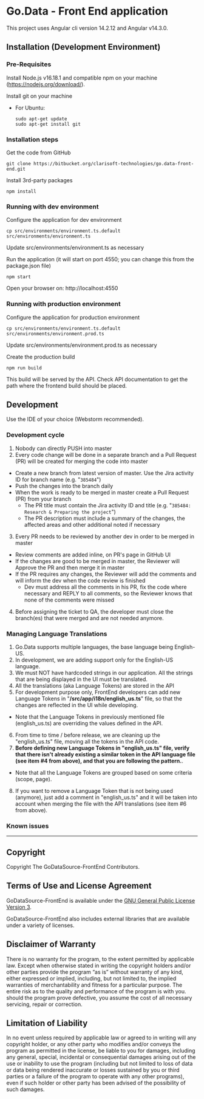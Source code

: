 # Go.Data - Front End application

This project uses Angular cli version 14.2.12 and Angular v14.3.0.

## Installation (Development Environment)

### Pre-Requisites

Install Node.js v16.18.1 and compatible npm on your machine (https://nodejs.org/download/).

Install git on your machine
- For Ubuntu:

   ```
   sudo apt-get update
   sudo apt-get install git
   ```

### Installation steps

Get the code from GitHub

    git clone https://bitbucket.org/clarisoft-technologies/go.data-front-end.git

Install 3rd-party packages

    npm install

### Running with dev environment

Configure the application for dev environment

    cp src/environments/environment.ts.default src/environments/environment.ts

Update src/environments/environment.ts as necessary

Run the application (it will start on port 4550; you can change this from the package.json file)

    npm start

Open your browser on: http://localhost:4550

### Running with production environment

Configure the application for production environment

    cp src/environments/environment.ts.default src/environments/environment.prod.ts

Update src/environments/environment.prod.ts as necessary

Create the production build

    npm run build

This build will be served by the API. Check API documentation to get the path where the frontend build should be placed.

## Development

Use the IDE of your choice (Webstorm recommended).

### Development cycle

1. Nobody can directly PUSH into master
2. Every code change will be done in a separate branch and a Pull Request (PR) will be created for merging the code into master
- Create a new branch from latest version of master. Use the Jira activity ID for branch name (e.g. "```385484```")
- Push the changes into the branch daily
- When the work is ready to be merged in master create a Pull Request (PR) from your branch
  - The PR title must contain the Jira activity ID and title (e.g. "```385484: Research & Preparing the project```")
  - The PR description must include a summary of the changes, the affected areas and other additional noted if necessary
3. Every PR needs to be reviewed by another dev in order to be merged in master
- Review comments are added inline, on PR's page in GitHub UI
- If the changes are good to be merged in master, the Reviewer will Approve the PR and then merge it in master
- If the PR requires any changes, the Reviewer will add the comments and will inform the dev when the code review is finished
  - Dev must address all the comments in his PR, fix the code where necessary and REPLY to all comments, so the Reviewer knows that none of the comments were missed
4. Before assigning the ticket to QA, the developer must close the branch(es) that were merged and are not needed anymore.

### Managing Language Translations

1. Go.Data supports multiple languages, the base language being English-US.
2. In development, we are adding support only for the English-US language.
3. We must NOT have hardcoded strings in our application. All the strings that are being displayed in the UI must be translated.
4. All the translations (aka Language Tokens) are stored in the API
5. For development purpose only, FrontEnd developers can add new Language Tokens in "**/src/app/i18n/english_us.ts**" file, so that the changes are reflected in the UI while developing.
- Note that the Language Tokens in previously mentioned file (english_us.ts) are overriding the values defined in the API.
6. From time to time / before release, we are cleaning up the "english_us.ts" file, moving all the tokens in the API code.
7. **Before defining new Language Tokens in "english_us.ts" file, verify that there isn't already existing a similar token in the API language file (see item #4 from above), and that you are following the pattern.**.
- Note that all the Language Tokens are grouped based on some criteria (scope, page).
8. If you want to remove a Language Token that is not being used (anymore), just add a comment in "english_us.ts" and it will be taken into account when merging the file with the API translations (see item #6 from above).

### Known issues

___
## Copyright
Copyright The GoDataSource-FrontEnd Contributors.

## Terms of Use and License Agreement
GoDataSource-FrontEnd is available under the [GNU General Public License Version 3](LICENSE).

GoDataSource-FrontEnd also includes external libraries that are available under a variety of licenses.

## Disclaimer of Warranty
There is no warranty for the program, to the extent permitted by applicable law. Except when otherwise stated in writing the copyright holders and/or other parties provide the program “as is” without warranty of any kind, either expressed or implied, including, but not limited to, the implied warranties of merchantability and fitness for a particular purpose. The entire risk as to the quality and performance of the program is with you. should the program prove defective, you assume the cost of all necessary servicing, repair or correction.

## Limitation of Liability
In no event unless required by applicable law or agreed to in writing will any copyright holder, or any other party who modifies and/or conveys the program as permitted in the license, be liable to you for damages, including any general, special, incidental or consequential damages arising out of the use or inability to use the program (including but not limited to loss of data or data being rendered inaccurate or losses sustained by you or third parties or a failure of the program to operate with any other programs), even if such holder or other party has been advised of the possibility of such damages.
